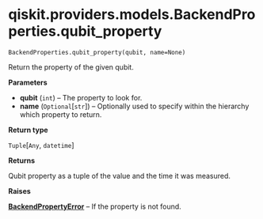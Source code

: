 # qiskit.providers.models.BackendProperties.qubit\_property

`BackendProperties.qubit_property(qubit, name=None)`

Return the property of the given qubit.

**Parameters**

*   **qubit** (`int`) – The property to look for.
*   **name** (`Optional`\[`str`]) – Optionally used to specify within the hierarchy which property to return.

**Return type**

`Tuple`\[`Any`, `datetime`]

**Returns**

Qubit property as a tuple of the value and the time it was measured.

**Raises**

[**BackendPropertyError**](qiskit.providers.BackendPropertyError#qiskit.providers.BackendPropertyError "qiskit.providers.BackendPropertyError") – If the property is not found.
